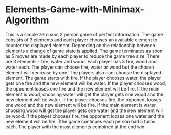 # Elements-Game-with-Minimax-Algorithm
This is a simple zero sum 2 person game of perfect information. The game consists of 3 elements and each player chooses an available element to counter the displayed element. Depending on the relationship between elements a change of game state is applied. The game terminates as soon as 5 moves are made by each player to reduce the game tree size.
There are 3 elements - fire, water and wood. Each player has 3 fire, wood and water each. The player can choose fire, water or wood but the chosen element will decrease by one. The players also cant choose the displayed element. The game starts with fire. If the player chooses water, the player gets one fire and the new element will be water. If the player chooses wood, the opponent looses one fire and the new element will be fire. If the main element is wood, choosing water will get the player gets one wood and the new element will be water. If the player chooses fire, the opponent looses one wood and the new element will be fire. If the main element is water, choosing wood will get the player gets one water and the new element will be wood. If the player chooses fire, the opponent looses one water and the new element will be fire. Tthe game continues each person had 5 turns each. The player with the most elements combined at the end win.
